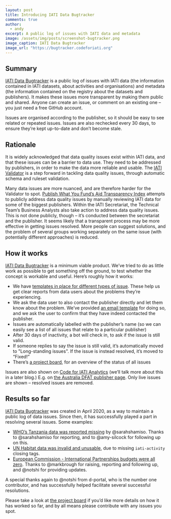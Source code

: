 ```yaml
---
layout: post
title: Introducing IATI Data Bugtracker
comments: true
author:
  - andy
excerpt: A public log of issues with IATI data and metadata
image: /assets/img/posts/screenshot-bugtracker.png
image_caption: IATI Data Bugtracker
image_url: "https://bugtracker.codeforiati.org"
---
```


## Summary

[IATI Data Bugtracker](https://bugtracker.codeforiati.org) is a public log of issues with IATI data (the information contained in IATI datasets, about activities and organisations) and metadata (the information contained on the registry about the datasets and publishers). It makes these issues more transparent by making them public and shared. Anyone can create an issue, or comment on an existing one – you just need a free GitHub account.

Issues are organised according to the publisher, so it should be easy to see related or repeated issues. Issues are also rechecked every 30 days, to ensure they’re kept up-to-date and don’t become stale.

## Rationale

It is widely acknowledged that data quality issues exist within IATI data, and that these issues can be a barrier to data use. They need to be addressed by publishers, in order to make the data more reliable and usable. The [IATI Validator](https://iativalidator.iatistandard.org) is a step forward in tackling data quality issues, through automatic schema and ruleset validation.

Many data issues are more nuanced, and are therefore harder for the Validator to spot. [Publish What You Fund’s Aid Transparency Index](https://www.publishwhatyoufund.org/the-index/) attempts to publicly address data quality issues by manually reviewing IATI data for some of the biggest publishers. Within the IATI Secretariat, the Technical Team’s Business Analysts also take action to address data quality issues. This is not done publicly, though – it’s conducted between the secretariat and the publisher. It seems likely that a transparent process may be more effective in getting issues resolved. More people can suggest solutions, and the problem of several groups working separately on the same issue (with potentially different approaches) is reduced.

## How it works

[IATI Data Bugtracker](https://bugtracker.codeforiati.org/) is a minimum viable product. We’ve tried to do as little work as possible to get something off the ground, to test whether the concept is workable and useful. Here’s roughly how it works:

 * We have [templates in place for different types of issue](https://github.com/codeforIATI/iati-data-bugtracker/issues/new/choose). These help us get clear reports from data users about the problems they’re experiencing.
 * We ask the data user to also contact the publisher directly and let them know about the problem. We’ve provided [an email template](https://github.com/codeforIATI/iati-data-bugtracker/blob/main/email-template.md) for doing so, and we ask the user to confirm that they have indeed contacted the publisher.
 * Issues are automatically labelled with the publisher’s name (so we can easily see a list of all issues that relate to a particular publisher)
 * After 30 days of inactivity, a bot will check in, to ask if the issue is still valid.
 * If someone replies to say the issue is still valid, it’s automatically moved to "Long-standing issues". If the issue is instead resolved, it’s moved to “Fixed!”
 * There’s [a project board](https://github.com/codeforIATI/iati-data-bugtracker/projects/1), for an overview of the status of all issues

Issues are also shown on [Code for IATI Analytics](https://analytics.codeforiati.org) (we’ll talk more about this in a later blog.) E.g. on [the Australia DFAT publisher page](https://analytics.codeforiati.org/publisher/ausgov.html#p_github_issues). Only live issues are shown – resolved issues are removed.

## Results so far

[IATI Data Bugtracker](https://bugtracker.codeforiati.org) was created in April 2020, as a way to maintain a public log of data issues. Since then, it has successfully played a part in resolving several issues. Some examples:

 * [WHO’s Tanzania data was reported missing](https://github.com/codeforIATI/iati-data-bugtracker/issues/42) by @sarahshamiso. Thanks to @sarahshamiso for reporting, and to @amy-silcock for following up on this.
 * [UN Habitat data was invalid and unusable](https://github.com/codeforIATI/iati-data-bugtracker/issues/8), due to missing `iati-activity` closing tags.
 * [European Commission - International Partnerships budgets were all zero](https://github.com/codeforIATI/iati-data-bugtracker/issues/17). Thanks to @markbrough for raising, reporting and following up, and @notshi for providing updates.

A special thanks again to @notshi from d-portal, who is the number one contributor, and has successfully helped facilitate several successful resolutions.

Please take a look at [the project board](https://github.com/codeforIATI/iati-data-bugtracker/projects/1) if you’d like more details on how it has worked so far, and by all means please contribute with any issues you spot.
